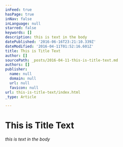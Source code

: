 ```yaml
---
inFeed: true
hasPage: true
inNav: false
inLanguage: null
starred: false
keywords: []
description: this is text in the body
datePublished: '2016-06-16T23:21:10.339Z'
dateModified: '2016-04-11T01:52:16.601Z'
title: This is Title Text
author: []
sourcePath: _posts/2016-04-11-this-is-title-text.md
authors: []
publisher:
  name: null
  domain: null
  url: null
  favicon: null
url: this-is-title-text/index.html
_type: Article

---
```

# This is Title Text

_this is text in the body_
